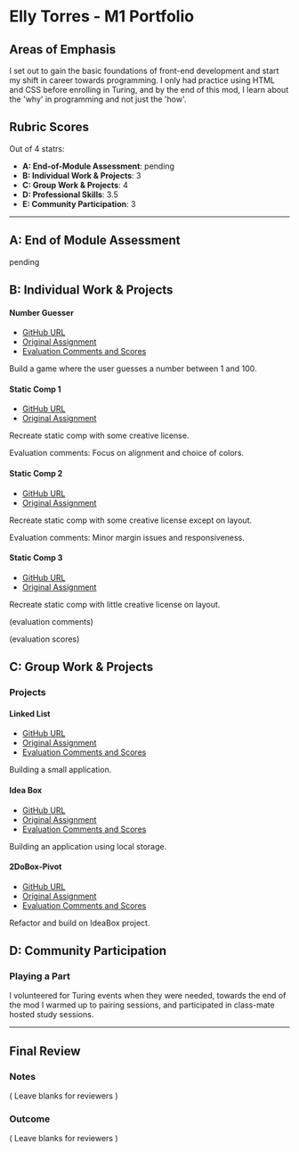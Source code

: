 # Elly Torres - M1 Portfolio

## Areas of Emphasis

I set out to gain the basic foundations of front-end development and start my shift in career towards programming. I only had practice using HTML and CSS before enrolling in Turing, and by the end of this mod, I  learn about the 'why' in programming and not just the 'how'.

## Rubric Scores
Out of 4 statrs:

* **A: End-of-Module Assessment**: pending
* **B: Individual Work & Projects**: 3
* **C: Group Work & Projects**: 4
* **D: Professional Skills**: 3.5
* **E: Community Participation**: 3

-----------------------

## A: End of Module Assessment

pending


## B: Individual Work & Projects


#### Number Guesser

* [GitHub URL](https://github.com/ellytea/et-number-guesser)
* [Original Assignment](http://frontend.turing.io/projects/number-guesser.html)
* [Evaluation Comments and Scores](https://github.com/turingschool/front-end-submissions-public/blob/master/1808/mod-1/number-guesser/elly-torres.md)

Build a game where the user guesses a number between 1 and 100.

#### Static Comp 1

* [GitHub URL](https://github.com/ellytea/et-comp-challenge-1)
* [Original Assignment](http://frontend.turing.io/projects/m1-static-comp-1.html)

Recreate static comp with some creative license.

Evaluation comments: Focus on alignment and choice of colors.


#### Static Comp 2

* [GitHub URL](https://github.com/ellytea/et-comp-challenge-2)
* [Original Assignment](http://frontend.turing.io/projects/m1-static-comp-2.html)

Recreate static comp with some creative license except on layout.

Evaluation comments: Minor margin issues and responsiveness.


#### Static Comp 3

* [GitHub URL](https://github.com/ellytea/et-comp-challenge-3)
* [Original Assignment](http://frontend.turing.io/projects/m1-static-comp-3.html)

Recreate static comp with little creative license on layout.

(evaluation comments)

(evaluation scores)


## C: Group Work & Projects

### Projects


#### Linked List

* [GitHub URL](https://github.com/ellytea/linkedList)
* [Original Assignment](http://frontend.turing.io/projects/linked-list.html)
* [Evaluation Comments and Scores](https://github.com/turingschool/front-end-submissions-public/blob/master/1808/mod-1/linked-list/cole-elly.md)

Building a small application.

#### Idea Box

* [GitHub URL](https://github.com/kayleenovak/IdeaBox)
* [Original Assignment](http://frontend.turing.io/projects/ideabox.html)
* [Evaluation Comments and Scores](https://github.com/turingschool/front-end-submissions-public/blob/master/1808/mod-1/idea-box/elly-kaylee.md)

Building an application using local storage.

#### 2DoBox-Pivot

* [GitHub URL](https://github.com/lorynmason/2DoBox-Pivot)
* [Original Assignment](http://frontend.turing.io/projects/2DoBox-Pivot-Mod1.html)
* [Evaluation Comments and Scores](https://github.com/turingschool/front-end-submissions-public/blob/master/1808/mod-1/to-do-box/loryn-elly.md)

Refactor and build on IdeaBox project.


## D: Community Participation

### Playing a Part

I volunteered for Turing events when they were needed, towards the end of the mod I warmed up to pairing sessions, and participated in class-mate hosted study sessions.

------------------

## Final Review

### Notes

( Leave blanks for reviewers )

### Outcome

( Leave blanks for reviewers )
